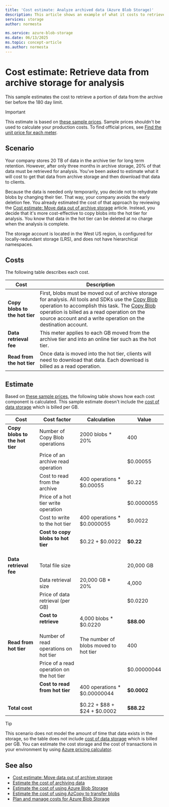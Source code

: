 ```yaml
---
title: 'Cost estimate: Analyze archived data (Azure Blob Storage)' 
description: This article shows an example of what it costs to retrieve and analyze archived data in Azure Blob Storage.
services: storage
author: normesta

ms.service: azure-blob-storage
ms.date: 06/13/2025
ms.topic: concept-article
ms.author: normesta
---
```


# Cost estimate: Retrieve data from archive storage for analysis 

This sample estimates the cost to retrieve a portion of data from the archive tier before the 180 day limit.

> [!IMPORTANT]
> This estimate is based on [these sample prices](blob-storage-estimate-costs.md#sample-prices). Sample prices shouldn't be used to calculate your production costs. To find official prices, see [Find the unit price for each meter](../common/storage-plan-manage-costs.md#find-the-unit-price-for-each-meter).

## Scenario

Your company stores 20 TB of data in the archive tier for long term retention. However, after only three months in archive storage, 20% of that data must be retrieved for analysis.  You've been asked to estimate what it will cost to get that data from archive storage and then download that data to clients. 

Because the data is needed only temporarily, you decide not to rehydrate blobs by changing their tier. That way, your company avoids the early deletion fee. You already estimated the cost of that approach by reviewing the [Cost estimate: Move data out of archive storage](cost-estimate-archive-retrieval-set-tier.md) article. Instead, you decide that it's more cost-effective to copy blobs into the hot tier for analysis. You know that data in the hot tier can be deleted at no charge when the analysis is complete. 

The storage account is located in the West US region, is configured for locally-redundant storage (LRS), and does not have hierarchical namespaces.

## Costs

The following table describes each cost.

| Cost | Description |
|----|----|
| **Copy blobs to the hot tier** | First, blobs must be moved out of archive storage for analysis. All tools and SDKs use the [Copy Blob](/rest/api/storageservices/copy-blob) operation to accomplish this task. The [Copy Blob](/rest/api/storageservices/copy-blob) operation is billed as a read operation on the source account and a write operation on the destination account. |
| **Data retrieval fee** | This meter applies to each GB moved from the archive tier and into an online tier such as the hot tier. |
| **Read from the hot tier** | Once data is moved into the hot tier, clients will need to download that data. Each download is billed as a read operation. |

## Estimate

Based on [these sample prices](blob-storage-estimate-costs.md#sample-prices), the following table shows how each cost component is calculated. This sample estimate doesn't include the [cost of data storage](blob-storage-estimate-costs.md#the-cost-to-store-data) which is billed per GB.

| Cost                           | Cost factor                                | Calculation                           | Value       |
|--------------------------------|--------------------------------------------|---------------------------------------|-------------|
| **Copy blobs to the hot tier** | Number of Copy Blob operations             | 2000 blobs * 20%                      | 400         |
|                                | Price of an archive read operation         |                                       | $0.00055    |
|                                | Cost to read from the archive              | 400 operations * $0.00055             | $0.22       |
|                                | Price of a hot tier write operation        |                                       | $0.0000055  |
|                                | Cost to write to the hot tier              | 400 operations * $0.0000055           | $0.0022     |
|                                | **Cost to copy blobs to hot tier**<br><br> | $0.22 + $0.0022                       | **$0.22**   |
| **Data retrieval fee**         | Total file size                            |                                       | 20,000 GB   |
|                                | Data retrieval size                        | 20,000 GB * 20%                       | 4,000       |
|                                | Price of data retrieval (per GB)           |                                       | $0.0220     |
|                                | **Cost to retrieve**<br></br>              | 4,000 blobs * $0.0220                 | **$88.00**  |
| **Read from hot tier**         | Number of read operations on hot tier      | The number of blobs moved to hot tier | 400         |
|                                | Price of a read operation on the hot tier  |                                       | $0.00000044 |
|                                | **Cost to read from hot tier**<br></br>    | 400 operations * $0.00000044          | **$0.0002** |
| **Total cost**                 |                                            | $0.22 + $88 + $24 + $0.0002           | **$88.22**  |

> [!TIP]
> This scenario does not model the amount of time that data exists in the storage, so the table does not include [cost of data storage](blob-storage-estimate-costs.md#the-cost-to-store-data) which is billed per GB. You can estimate the cost storage and the cost of transactions in your environment by using [Azure pricing calculator](https://azure.microsoft.com/pricing/calculator/).

## See also

- [Cost estimate: Move data out of archive storage](cost-estimate-archive-retrieval-set-tier.md)
- [Estimate the cost of archiving data](archive-cost-estimation.md)
- [Estimate the cost of using Azure Blob Storage](blob-storage-estimate-costs.md)
- [Estimate the cost of using AzCopy to transfer blobs](azcopy-cost-estimation.md)
- [Plan and manage costs for Azure Blob Storage](../common/storage-plan-manage-costs.md)
